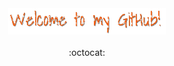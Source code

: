 <div align="center">
  <img src="https://github.com/TomMakesThings/TomMakesThings/blob/main/WelcomeText.gif" width="50%">
  <br>
  <br>
  :octocat:
</div>
